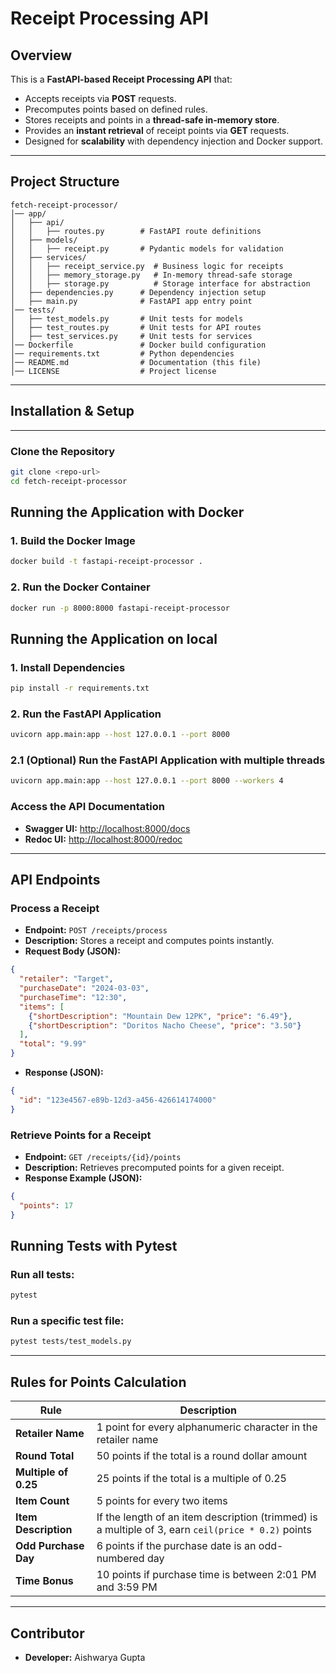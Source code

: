 # **Receipt Processing API**

## **Overview**
This is a **FastAPI-based Receipt Processing API** that:
- Accepts receipts via **POST** requests.
- Precomputes points based on defined rules.
- Stores receipts and points in a **thread-safe in-memory store**.
- Provides an **instant retrieval** of receipt points via **GET** requests.
- Designed for **scalability** with dependency injection and Docker support.

---


## **Project Structure**
```
fetch-receipt-processor/
│── app/
│   ├── api/
│   │   ├── routes.py        # FastAPI route definitions
│   ├── models/
│   │   ├── receipt.py       # Pydantic models for validation
│   ├── services/
│   │   ├── receipt_service.py  # Business logic for receipts
│   │   ├── memory_storage.py   # In-memory thread-safe storage
│   │   ├── storage.py          # Storage interface for abstraction
│   ├── dependencies.py      # Dependency injection setup
│   ├── main.py              # FastAPI app entry point
│── tests/
│   ├── test_models.py       # Unit tests for models
│   ├── test_routes.py       # Unit tests for API routes
│   ├── test_services.py     # Unit tests for services
│── Dockerfile               # Docker build configuration
│── requirements.txt         # Python dependencies
│── README.md                # Documentation (this file)
│── LICENSE                  # Project license
```

---

## **Installation & Setup**

---

### **Clone the Repository**
```sh
git clone <repo-url>
cd fetch-receipt-processor
```

## **Running the Application with Docker**

### **1. Build the Docker Image**
```sh
docker build -t fastapi-receipt-processor .
```

### **2. Run the Docker Container**
```sh
docker run -p 8000:8000 fastapi-receipt-processor
```

## **Running the Application on local**

### **1. Install Dependencies**
```sh
pip install -r requirements.txt
```

### **2. Run the FastAPI Application**
```sh
uvicorn app.main:app --host 127.0.0.1 --port 8000 
```

### **2.1 (Optional) Run the FastAPI Application with multiple threads**
```sh
uvicorn app.main:app --host 127.0.0.1 --port 8000 --workers 4
```

### **Access the API Documentation**
- **Swagger UI:** [http://localhost:8000/docs](http://localhost:8000/docs)
- **Redoc UI:** [http://localhost:8000/redoc](http://localhost:8000/redoc)

---

## **API Endpoints**

### **Process a Receipt**
- **Endpoint:** `POST /receipts/process`
- **Description:** Stores a receipt and computes points instantly.
- **Request Body (JSON):**
```json
{
  "retailer": "Target",
  "purchaseDate": "2024-03-03",
  "purchaseTime": "12:30",
  "items": [
    {"shortDescription": "Mountain Dew 12PK", "price": "6.49"},
    {"shortDescription": "Doritos Nacho Cheese", "price": "3.50"}
  ],
  "total": "9.99"
}
```
- **Response (JSON):**
```json
{
  "id": "123e4567-e89b-12d3-a456-426614174000"
}
```

### **Retrieve Points for a Receipt**
- **Endpoint:** `GET /receipts/{id}/points`
- **Description:** Retrieves precomputed points for a given receipt.
- **Response Example (JSON):**
```json
{
  "points": 17
}
```

## **Running Tests with Pytest**

### **Run all tests:**
```sh
pytest
```

### **Run a specific test file:**
```sh
pytest tests/test_models.py
```

---

## **Rules for Points Calculation**
| Rule | Description |
|------|-------------|
| **Retailer Name** | 1 point for every alphanumeric character in the retailer name |
| **Round Total** | 50 points if the total is a round dollar amount |
| **Multiple of 0.25** | 25 points if the total is a multiple of 0.25 |
| **Item Count** | 5 points for every two items |
| **Item Description** | If the length of an item description (trimmed) is a multiple of 3, earn `ceil(price * 0.2)` points |
| **Odd Purchase Day** | 6 points if the purchase date is an odd-numbered day |
| **Time Bonus** | 10 points if purchase time is between 2:01 PM and 3:59 PM |

---

## **Contributor**
- **Developer:** Aishwarya Gupta


